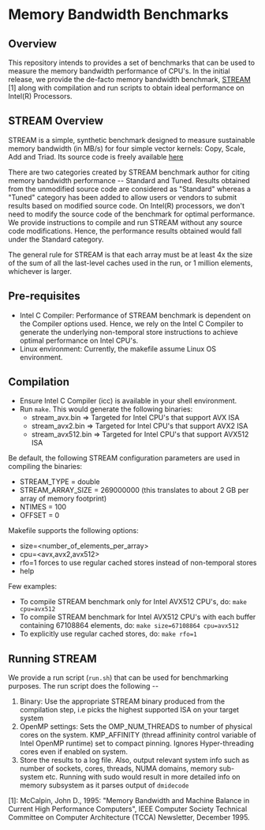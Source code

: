 # Memory Bandwidth Benchmarks

## Overview
This repository intends to provides a set of benchmarks that can be used to measure the memory bandwidth performance of CPU's. In the initial release, we provide the de-facto memory bandwidth benchmark, [STREAM](https://www.cs.virginia.edu/stream/) [1] along with compilation and run scripts to obtain ideal performance on Intel(R) Processors.

## STREAM Overview
STREAM is a simple, synthetic benchmark designed to measure sustainable memory bandwidth (in MB/s) for four simple vector kernels: Copy, Scale, Add and Triad. Its source code is freely available [here](https://www.cs.virginia.edu/stream/FTP/Code/)

There are two categories created by STREAM benchmark author for citing memory bandwidth performance -- Standard and Tuned. Results obtained from the unmodified source code are considered as "Standard" whereas a "Tuned" category has been added to allow users or vendors to submit results based on modified source code. On Intel(R) processors, we don't need to modify the source code of the benchmark for optimal performance. We provide instructions to compile and run STREAM without any source code modifications. Hence, the performance results obtained would fall under the Standard category.

The general rule for STREAM is that each array must be at least 4x the size of the sum of all the last-level caches used in the run, or 1 million elements, whichever is larger.

## Pre-requisites
- Intel C Compiler: Performance of STREAM benchmark is dependent on the Compiler options used. Hence, we rely on the Intel C Compiler to generate the underlying non-temporal store instructions to achieve optimal performance on Intel CPU's.
- Linux environment: Currently, the makefile assume Linux OS environment.

## Compilation
- Ensure Intel C Compiler (icc) is available in your shell environment.
- Run `make`. This would generate the following binaries:
  - stream_avx.bin        => Targeted for Intel CPU's that support AVX ISA
  - stream_avx2.bin       => Targeted for Intel CPU's that support AVX2 ISA
  - stream_avx512.bin     => Targeted for Intel CPU's that support AVX512 ISA

Be default, the following STREAM configuration parameters are used in compiling the binaries:
- STREAM_TYPE = double
- STREAM_ARRAY_SIZE = 269000000 (this translates to about 2 GB per array of memory footprint)
- NTIMES = 100
- OFFSET = 0

Makefile supports the following options:
- size=<number_of_elements_per_array>
- cpu=<avx,avx2,avx512>
- rfo=1 forces to use regular cached stores instead of non-temporal stores
- help

Few examples:
- To compile STREAM benchmark only for Intel AVX512 CPU's, do: `make cpu=avx512`
- To compile STREAM benchmark for Intel AVX512 CPU's with each buffer containing 67108864 elements, do:  `make size=67108864 cpu=avx512`
- To explicitly use regular cached stores, do: `make rfo=1`

## Running STREAM
We provide a run script (`run.sh`) that can be used for benchmarking purposes. The run script does the following --

1.  Binary: Use the appropriate STREAM binary produced from the compilation step, i.e picks the highest supported ISA on your target system
2.  OpenMP settings: Sets the OMP_NUM_THREADS to number of physical cores on the system. KMP_AFFINITY (thread affininity control variable of Intel OpenMP runtime) set to compact pinning. Ignores Hyper-threading cores even if enabled on system.
3.  Store the results to a log file. Also, output relevant system info such as number of sockets, cores, threads, NUMA domains, memory sub-system etc. Running with sudo would result in more detailed info on memory subsystem as it parses output of `dmidecode`


[1]: McCalpin, John D., 1995: "Memory Bandwidth and Machine Balance in Current High Performance Computers", IEEE Computer Society Technical Committee on Computer Architecture (TCCA) Newsletter, December 1995.
